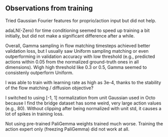 ## Observations from training

Tried Gaussian Fourier features for proprio/action input but did not help.

adaLN(-Zero) for time conditioning seemed to speed up training a bit initially, but did not make a significant difference after a while.

Overall, Gamma sampling in flow matching timesteps achieved better validation loss, but I usually saw Uniform sampling matching or even outperforming in validation accuracy with low threshold (e.g., predicted actions within 0.05 from the normalized ground-truth ones in all dimensions). Wigh high threshold like 0.3 or 0.5, Gamma seemed to consistenly outperform Uniform.

I was able to train with learning rate as high as 3e-4, thanks to the stability of the flow matching / diffusion objective?

I switched to using [-1, 1] normalization from unit Gaussian used in Octo because I find the bridge dataset has some weird, very large action values (e.g., 80). Without clipping after being normalized with unit std, it causes a lot of spikes in training loss.

Not using pre-trained PaliGemma weights trained much worse. Training the action expert only (freezing PaliGemma) did not work at all.

